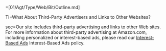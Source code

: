 =[01/Agt/Type/Web/Bit/Outline.md]

Ti=What About Third-Party Advertisers and Links to Other Websites?

sec=Our site includes third-party advertising and links to other Web sites. For more information about third-party advertising at Amazon.com, including personalized or interest-based ads, please read our <a class="help-display-cond help-display-cond-hidden help-display-cond-rule-platform-DesktopBrowser" href="https://www.amazon.com/interestbasedads" target="_blank">Interest-Based Ads</a> <span class="help-display-cond help-display-cond-hidden help-display-cond-rule-platform-MobileBrowser help-display-cond-rule-platform-MobileApp">Interest-Based Ads</span> policy.
 
